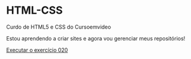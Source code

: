 # HTML-CSS
Curdo de HTML5 e CSS do Cursoemvideo

Estou aprendendo a criar sites e agora vou gerenciar meus repositórios!

<a href= "arthur-aka-akuno.github.io/HTML-CSS/blob/main/exercícios/ex021/caixa01.html">Executar o exercício 020</a>